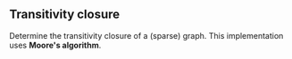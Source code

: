 ## Transitivity closure

Determine the transitivity closure of a (sparse) graph. This implementation uses **Moore's algorithm**.

